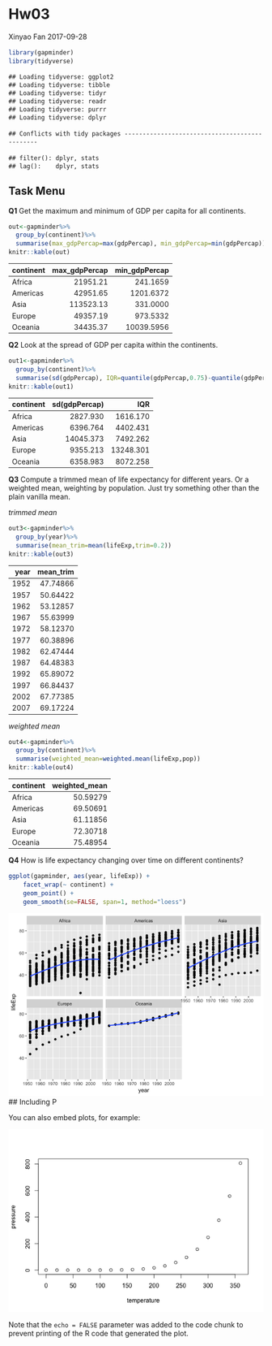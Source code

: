 Hw03
================
Xinyao Fan
2017-09-28

``` r
library(gapminder)
library(tidyverse)
```

    ## Loading tidyverse: ggplot2
    ## Loading tidyverse: tibble
    ## Loading tidyverse: tidyr
    ## Loading tidyverse: readr
    ## Loading tidyverse: purrr
    ## Loading tidyverse: dplyr

    ## Conflicts with tidy packages ----------------------------------------------

    ## filter(): dplyr, stats
    ## lag():    dplyr, stats

Task Menu
---------

**Q1** Get the maximum and minimum of GDP per capita for all continents.

``` r
out<-gapminder%>%
  group_by(continent)%>%
  summarise(max_gdpPercap=max(gdpPercap), min_gdpPercap=min(gdpPercap))
knitr::kable(out)
```

| continent |  max\_gdpPercap|  min\_gdpPercap|
|:----------|---------------:|---------------:|
| Africa    |        21951.21|        241.1659|
| Americas  |        42951.65|       1201.6372|
| Asia      |       113523.13|        331.0000|
| Europe    |        49357.19|        973.5332|
| Oceania   |        34435.37|      10039.5956|

**Q2** Look at the spread of GDP per capita within the continents.

``` r
out1<-gapminder%>%
  group_by(continent)%>%
  summarise(sd(gdpPercap), IQR=quantile(gdpPercap,0.75)-quantile(gdpPercap,0.25))
knitr::kable(out1)
```

| continent |  sd(gdpPercap)|        IQR|
|:----------|--------------:|----------:|
| Africa    |       2827.930|   1616.170|
| Americas  |       6396.764|   4402.431|
| Asia      |      14045.373|   7492.262|
| Europe    |       9355.213|  13248.301|
| Oceania   |       6358.983|   8072.258|

**Q3** Compute a trimmed mean of life expectancy for different years. Or a weighted mean, weighting by population. Just try something other than the plain vanilla mean.<br>

*trimmed mean*

``` r
out3<-gapminder%>%
  group_by(year)%>%
  summarise(mean_trim=mean(lifeExp,trim=0.2))
knitr::kable(out3)
```

|  year|  mean\_trim|
|-----:|-----------:|
|  1952|    47.74866|
|  1957|    50.64422|
|  1962|    53.12857|
|  1967|    55.63999|
|  1972|    58.12370|
|  1977|    60.38896|
|  1982|    62.47444|
|  1987|    64.48383|
|  1992|    65.89072|
|  1997|    66.84437|
|  2002|    67.77385|
|  2007|    69.17224|

*weighted mean*

``` r
out4<-gapminder%>%
  group_by(continent)%>%
  summarise(weighted_mean=weighted.mean(lifeExp,pop))
knitr::kable(out4)
```

| continent |  weighted\_mean|
|:----------|---------------:|
| Africa    |        50.59279|
| Americas  |        69.50691|
| Asia      |        61.11856|
| Europe    |        72.30718|
| Oceania   |        75.48954|

**Q4** How is life expectancy changing over time on different continents?

``` r
ggplot(gapminder, aes(year, lifeExp)) +
    facet_wrap(~ continent) +
    geom_point() +
    geom_smooth(se=FALSE, span=1, method="loess")
```

![](hw03_files/figure-markdown_github-ascii_identifiers/unnamed-chunk-6-1.png) \#\# Including P

You can also embed plots, for example:

![](hw03_files/figure-markdown_github-ascii_identifiers/pressure-1.png)

Note that the `echo = FALSE` parameter was added to the code chunk to prevent printing of the R code that generated the plot.
